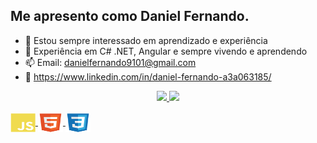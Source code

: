 ## Me apresento como Daniel Fernando.

- 👀 Estou sempre interessado em aprendizado e experiência
- 🌱 Experiência em C# .NET, Angular e sempre vivendo e aprendendo
- 📫 Email: danielfernando9101@gmail.com
- 🤝 https://www.linkedin.com/in/daniel-fernando-a3a063185/

<div align="center">
  <a href="https://github.com/DanielFernandoDias">
  <img height="180em" src="https://github-readme-stats.vercel.app/api?username=DanielFernandoDias&show_icons=true&theme=tokyonight&include_all_commits=true&count_private=true"/>
  <img height="180em" src="https://github-readme-stats.vercel.app/api/top-langs/?username=DanielFernandoDias&layout=compact&langs_count=7&theme=tokyonight"/>
</div>

  <div style="display: inline_block"><br>
  <img align="center" alt="dan-Js" height="30" width="40" src="https://raw.githubusercontent.com/devicons/devicon/master/icons/javascript/javascript-plain.svg">
  <img align="center" alt="dan-HTML" height="30" width="40" src="https://raw.githubusercontent.com/devicons/devicon/master/icons/html5/html5-original.svg">
  <img align="center" alt="dan-CSS" height="30" width="40" src="https://raw.githubusercontent.com/devicons/devicon/master/icons/css3/css3-original.svg">
</div>
  
<!--
DanielFernandoDias/DanielFernandoDias is a ✨ special ✨ repository because its `README.md` (this file) appears on your GitHub profile.
You can click the Preview link to take a look at your changes.
--->
